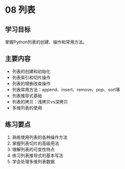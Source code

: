 # 08 列表

## 学习目标
掌握Python列表的创建、操作和常用方法。

## 主要内容
- 列表的创建和初始化
- 列表索引和切片操作
- 列表的增删改查操作
- 列表常用方法：append、insert、remove、pop、sort等
- 列表推导式基础
- 列表的拷贝：浅拷贝vs深拷贝
- 多维列表的使用

## 练习要点
1. 熟练使用列表的各种操作方法
2. 掌握列表切片的高级用法
3. 理解列表的可变性特点
4. 练习列表推导式的基本写法
5. 学会处理多维列表数据